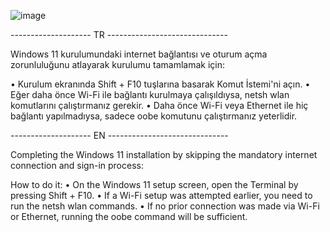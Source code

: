 ![image](https://github.com/user-attachments/assets/5df45417-1289-4bfc-9179-28622e35a89d)

--------------------   TR   ------------------------------

Windows 11 kurulumundaki internet bağlantısı ve oturum açma zorunluluğunu atlayarak kurulumu tamamlamak için:

• Kurulum ekranında Shift + F10 tuşlarına basarak Komut İstemi'ni açın.
• Eğer daha önce Wi-Fi ile bağlantı kurulmaya çalışıldıysa, netsh wlan komutlarını çalıştırmanız gerekir.
• Daha önce Wi-Fi veya Ethernet ile hiç bağlantı yapılmadıysa, sadece oobe komutunu çalıştırmanız yeterlidir.


  --------------------   EN   ------------------------------

Completing the Windows 11 installation by skipping the mandatory internet connection and sign-in process:
  
  How to do it:
  • On the Windows 11 setup screen, open the Terminal by pressing Shift + F10.
  • If a Wi-Fi setup was attempted earlier, you need to run the netsh wlan commands.
  • If no prior connection was made via Wi-Fi or Ethernet, running the oobe command will be sufficient.
